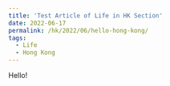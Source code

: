 ```yaml
---
title: 'Test Article of Life in HK Section'
date: 2022-06-17
permalink: /hk/2022/06/hello-hong-kong/
tags:
  - Life
  - Hong Kong
---
```


Hello!